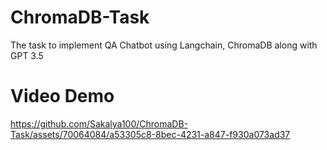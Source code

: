 # ChromaDB-Task
The task to implement QA Chatbot using Langchain, ChromaDB along with GPT 3.5


# Video Demo




https://github.com/Sakalya100/ChromaDB-Task/assets/70064084/a53305c8-8bec-4231-a847-f930a073ad37


